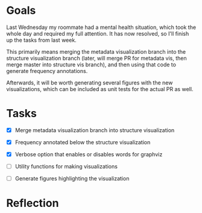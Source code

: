 # Goals

Last Wednesday my roommate had a mental health situation, which took the whole
day and required my full attention. It has now resolved, so I'll finish up the
tasks from last week.

This primarily means merging the metadata visualization branch into the
structure visualization branch (later, will merge PR for metadata vis, then
merge master into structure vis branch), and then using that code to generate
frequency annotations.

Afterwards, it will be worth generating several figures with the new
visualizations, which can be included as unit tests for the actual PR as well.


# Tasks

* [X] Merge metadata visualization branch into structure visualization
* [X] Frequency annotated below the structure visualization
* [X] Verbose option that enables or disables words for graphviz
* [ ] Utility functions for making visualizations
* [ ] Generate figures highlighting the visualization


# Reflection
